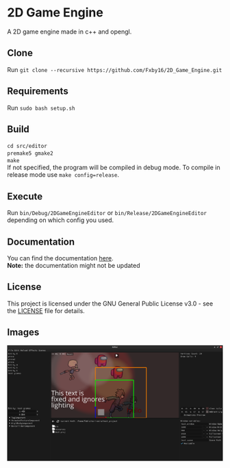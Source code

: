 # 2D Game Engine
A 2D game engine made in c++ and opengl.

## Clone
Run `git clone --recursive https://github.com/Fxby16/2D_Game_Engine.git`

## Requirements
Run `sudo bash setup.sh`

## Build
`cd src/editor`  
`premake5 gmake2`  
`make`  
If not specified, the program will be compiled in debug mode. To compile in release mode use `make config=release`.

## Execute
Run `bin/Debug/2DGameEngineEditor` or `bin/Release/2DGameEngineEditor` depending on which config you used.

## Documentation
You can find the documentation [here](https://fxby16.github.io/2D_Game_Engine/).  
**Note:** the documentation might not be updated

## License
This project is licensed under the GNU General Public License v3.0 - see the [LICENSE](LICENSE) file for details.

## Images
![Image 1](imgs/editor.png)